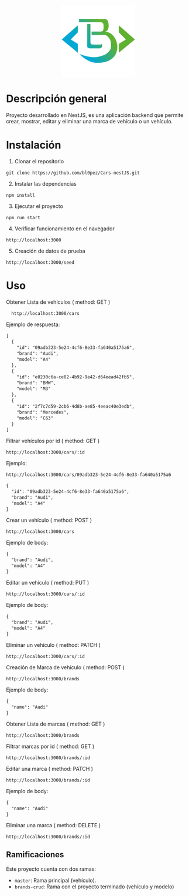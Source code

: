 <p align="center">
  <a href="#" target="blank"><img src="./blopez.svg" width="200" alt="Logo blopez" /></a>
</p>

# Descripción general

Proyecto desarrollado en NestJS, es una aplicación backend que permite crear, mostrar, editar y eliminar una marca de vehículo o un vehículo.

# Instalación

1. Clonar el repositorio
```
git clone https://github.com/bl0pez/Cars-nestJS.git
```
2. Instalar las dependencias
```
npm install
```
3. Ejecutar el proyecto
```
npm run start
```
4. Verificar funcionamiento en el navegador
```
http://localhost:3000
```
5. Creación de datos de prueba
```
http://localhost:3000/seed
```

# Uso
Obtener Lista de vehículos (
method: GET 
)
```
  http://localhost:3000/cars
```
Ejemplo de respuesta:
```
[
  {
    "id": "09adb323-5e24-4cf6-8e33-fa640a5175a6",
    "brand": "Audi",
    "model": "A4"
  },
  {
    "id": "e0230c6a-ce82-4b92-9e42-d64eead42fb5",
    "brand": "BMW",
    "model": "M3"
  },
  {
    "id": "2f7c7d59-2cb6-4d8b-ae85-4eeac40e3edb",
    "brand": "Mercedes",
    "model": "C63"
  }
]
```
Filtrar vehículos por id (
method: GET 
)
```
http://localhost:3000/cars/:id
```
Ejemplo: 
```
http://localhost:3000/cars/09adb323-5e24-4cf6-8e33-fa640a5175a6
```
```
{
  "id": "09adb323-5e24-4cf6-8e33-fa640a5175a6",
  "brand": "Audi",
  "model": "A4"
}
```

Crear un vehículo (
method: POST 
)
```
http://localhost:3000/cars
```
Ejemplo de body:
```
{
  "brand": "Audi",
  "model": "A4"
}
```

Editar un vehículo (
method: PUT 
)
``` 
http://localhost:3000/cars/:id
```
Ejemplo de body:
```
{
  "brand": "Audi",
  "model": "A4"
}
```

Eliminar un vehículo (
method: PATCH
)
```
http://localhost:3000/cars/:id
```

Creación de Marca de vehículo (
method: POST
)
```
http://localhost:3000/brands
```
Ejemplo de body:
```
{
  "name": "Audi"
}
```

Obtener Lista de marcas (
method: GET
)
```
http://localhost:3000/brands
```

Filtrar marcas por id (
method: GET
)
```
http://localhost:3000/brands/:id
```

Editar una marca (
method: PATCH
)
```
http://localhost:3000/brands/:id
```
Ejemplo de body:
```
{
  "name": "Audi"
}
```

Eliminar una marca (
method: DELETE
)
```
http://localhost:3000/brands/:id
```

## Ramificaciones

Este proyecto cuenta con dos ramas:

- `master`: Rama principal (vehículo).
- `brands-crud`: Rama con el proyecto terminado (vehículo y modelo)